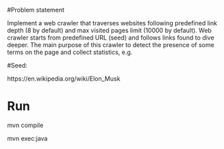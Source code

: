 #Problem statement

Implement a web crawler that traverses websites following predefined link depth (8 by default)
and max visited pages limit (10000 by default). Web crawler starts from predefined URL (seed) and
follows links found to dive deeper. The main purpose of this crawler to detect the presence of 
some terms on the page and collect statistics, e.g.

#Seed:

<p>https://en.wikipedia.org/wiki/Elon_Musk</p>

# Run
<p>mvn compile</p>
<p>mvn exec:java</p>

